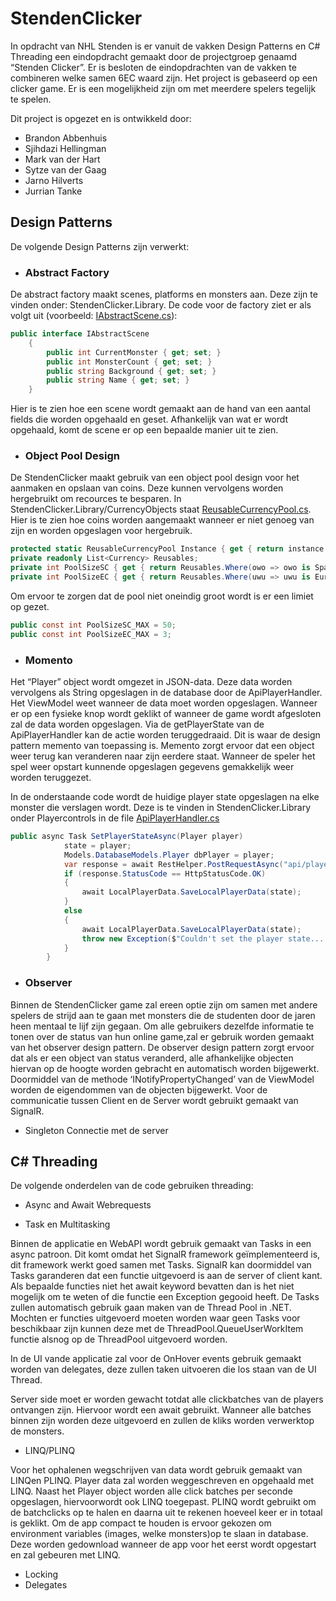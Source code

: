 <h1>StendenClicker</h1>

In opdracht van NHL Stenden is er vanuit de vakken Design Patterns en C# Threading een eindopdracht gemaakt door de projectgroep genaamd 
“Stenden Clicker”. Er is besloten de eindopdrachten van de vakken te combineren welke samen 6EC waard zijn. Het project is gebaseerd op een clicker game. 
Er is een mogelijkheid zijn om met meerdere spelers tegelijk te spelen.

Dit project is opgezet en is ontwikkeld door:

* Brandon Abbenhuis
* Sjihdazi Hellingman
* Mark van der Hart
* Sytze van der Gaag
* Jarno Hilverts
* Jurrian Tanke

<h2>Design Patterns</h2>

De volgende Design Patterns zijn verwerkt:

* <h3>Abstract Factory</h3>

De abstract factory maakt scenes, platforms en monsters aan. Deze zijn te vinden onder: StendenClicker.Library. De code voor de factory ziet er als volgt uit (voorbeeld: [IAbstractScene.cs](https://github.com/brann0n/StendenClicker/blob/master/StendenClicker.Library/AbstractScene/IAbstractScene.cs)):
```C#
public interface IAbstractScene
	{
		public int CurrentMonster { get; set; }
		public int MonsterCount { get; set; }
		public string Background { get; set; }
		public string Name { get; set; }
	}
```
Hier is te zien hoe een scene wordt gemaakt aan de hand van een aantal fields die worden opgehaald en geset. 
Afhankelijk van wat er wordt opgehaald, komt de scene er op een bepaalde manier uit te zien.

* <h3>Object Pool Design</h3>

De StendenClicker maakt gebruik van een object pool design voor het aanmaken en opslaan van coins. Deze kunnen vervolgens worden hergebruikt om recources te besparen.
In StendenClicker.Library/CurrencyObjects staat [ReusableCurrencyPool.cs](https://github.com/brann0n/StendenClicker/blob/master/StendenClicker.Library/CurrencyObjects/ReusableCurrencyPool.cs). Hier is te zien hoe coins worden 
aangemaakt wanneer er niet genoeg van zijn en worden opgeslagen voor hergebruik.

```C#
protected static ReusableCurrencyPool Instance { get { return instance.Value; } }
private readonly List<Currency> Reusables;
private int PoolSizeSC { get { return Reusables.Where(owo => owo is SparkCoin).Count(); } }
private int PoolSizeEC { get { return Reusables.Where(uwu => uwu is EuropeanCredit).Count(); } }
```

Om ervoor te zorgen dat de pool niet oneindig groot wordt is er een limiet op gezet.
```C#
public const int PoolSizeSC_MAX = 50;
public const int PoolSizeEC_MAX = 3;
```

* <h3>Momento</h3>

Het “Player” object wordt omgezet in JSON-data. Deze data worden vervolgens als String opgeslagen in de database door de ApiPlayerHandler. Het ViewModel weet wanneer de data  moet worden opgeslagen. Wanneer er op een fysieke knop wordt geklikt of wanneer de game wordt afgesloten zal de data worden opgeslagen. Via de getPlayerState van de ApiPlayerHandler kan de actie worden teruggedraaid. Dit is waar de design pattern memento van toepassing is. Memento zorgt ervoor dat een object weer terug kan veranderen naar  zijn eerdere staat. Wanneer de speler het spel weer opstart kunnende opgeslagen gegevens gemakkelijk weer worden teruggezet. 

In de onderstaande code wordt de huidige player state opgeslagen na elke monster die verslagen wordt. Deze is te vinden in StendenClicker.Library onder Playercontrols in de file
[ApiPlayerHandler.cs](https://github.com/brann0n/StendenClicker/blob/master/StendenClicker.Library/PlayerControls/ApiPlayerHandler.cs)
```C#
public async Task SetPlayerStateAsync(Player player)
			state = player;
			Models.DatabaseModels.Player dbPlayer = player;
			var response = await RestHelper.PostRequestAsync("api/player/set", dbPlayer);
			if (response.StatusCode == HttpStatusCode.OK)
			{
				await LocalPlayerData.SaveLocalPlayerData(state);
			}
			else
			{
				await LocalPlayerData.SaveLocalPlayerData(state);
				throw new Exception($"Couldn't set the player state... Api error: [{response.StatusCode}] {response.ErrorMessage}");
			}
		}
```

* <h3>Observer</h3>

Binnen de StendenClicker game zal ereen optie zijn om samen met andere spelers de strijd aan te gaan met monsters die de studenten door de jaren heen mentaal te lijf zijn gegaan. Om alle gebruikers dezelfde informatie te tonen over de status van hun online game,zal er gebruik worden gemaakt van het observer design pattern. De observer design pattern zorgt ervoor dat als er een object van status veranderd, alle afhankelijke objecten hiervan op de hoogte worden gebracht en automatisch worden bijgewerkt. Doormiddel  van de methode ‘INotifyPropertyChanged’ van de ViewModel worden de eigendommen van de objecten bijgewerkt. Voor de communicatie tussen Client en de Server wordt gebruikt gemaakt van SignalR.

* Singleton
Connectie met de server

<h2>C# Threading</h2>

De volgende onderdelen van de code gebruiken threading:

* Async and Await
Webrequests

* Task en Multitasking

Binnen de applicatie en WebAPI wordt gebruik gemaakt van Tasks in een async patroon. Dit komt omdat het SignalR framework geïmplementeerd is, dit 
framework werkt goed samen met Tasks. SignalR kan doormiddel van Tasks garanderen dat een functie uitgevoerd is aan de server of client kant. 
Als bepaalde functies niet het await keyword bevatten dan is het niet mogelijk om te weten of die functie een Exception gegooid heeft. 
De Tasks zullen automatisch gebruik gaan maken van de Thread Pool in .NET. Mochten er functies uitgevoerd moeten worden waar geen Tasks voor beschikbaar 
zijn kunnen deze met de ThreadPool.QueueUserWorkItem functie alsnog op de ThreadPool uitgevoerd worden. 

In de UI vande applicatie zal voor de OnHover events gebruik gemaakt worden van delegates, deze zullen taken uitvoeren die los staan van de UI Thread. 

Server side moet er worden gewacht totdat alle clickbatches van de players ontvangen zijn. Hiervoor wordt een await gebruikt. 
Wanneer alle batches binnen zijn worden deze uitgevoerd en zullen de kliks worden verwerktop de monsters. 

* LINQ/PLINQ

Voor het ophalenen wegschrijven van data wordt gebruik gemaakt van LINQen PLINQ. Player data zal worden weggeschreven en opgehaald met LINQ. 
Naast het Player object worden alle click batches per seconde opgeslagen, hiervoorwordt ook LINQ toegepast. PLINQ wordt gebruikt om de 
batchclicks op te halen en daarna uit te rekenen hoeveel keer er in totaal is geklikt. Om de app compact te houden is ervoor gekozen om environment variables
(images, welke monsters)op te slaan in database. Deze worden gedownload wanneer de app voor het eerst wordt opgestart en zal gebeuren met LINQ.

* Locking
* Delegates
